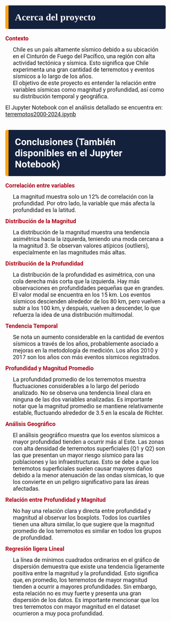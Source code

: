 # <div style="padding:20px;color:white;margin:0;font-size:30px;font-family:Georgia;text-align:left;display:fill;border-radius:5px;background-color:#14213d;overflow:hidden; border-left: 10px solid #fca311;">Acerca del proyecto</div>

<span style="font-size:18px; font-family:Roboto;color:#ac0018"><strong> Contexto</strong> </span>
    
<ul style="list-style-type:circle;">
    <span style='font-size:18px; font-family:Roboto;'>Chile es un país altamente sísmico debido a su ubicación en el Cinturón de Fuego del Pacífico, una región con alta actividad tectónica y sísmica. Esto significa que Chile experimenta una gran cantidad de terremotos y eventos sísmicos a lo largo de los años.<br>
    El objetivo de este proyecto es entender la relación entre variables sísmicas como magnitud y profundidad, así como su distribución temporal y geográfica.</span>
</ul>
 
<span style='font-size:18px; font-family:Roboto;'>El Jupyter Notebook con el análisis detallado se encuentra en: <a href="https://github.com/rrdiegoisaac/ChileTerremotos/blob/main/JupyterNotebook/terremotos2000-2024.ipynb" target="_blank">terremotos2000-2024.ipynb</a></span>

# <div style="padding:20px;color:white;margin:0;font-size:30px;font-family:Roboto;text-align:left;display:fill;border-radius:5px;background-color:#14213d;overflow:hidden; border-left: 10px solid #fca311;">Conclusiones (También disponibles en el Jupyter Notebook)</div>

<span style="font-size:18px; font-family:Roboto;color:#ac0018"><strong> Correlación entre variables</strong> </span>

<ul style="list-style-type:circle;">
    <span style='font-size:18px; font-family:Roboto;'>La magnitud muestra solo un 12% de correlación con la profundidad. Por otro lado, la variable que más afecta la profundidad es la latitud.</span>
</ul>

<span style="font-size:18px; font-family:Roboto;color:#ac0018"><strong> Distribución de la Magnitud</strong> </span>

<ul style="list-style-type:circle;">
    <span style='font-size:18px; font-family:Roboto;'>La distribución de la magnitud muestra una tendencia asimétrica hacia la izquierda, teniendo una moda cercana a la magnitud 3. Se observan valores atípicos (outliers), especialmente en las magnitudes más altas.</span>
</ul>

<span style="font-size:18px; font-family:Roboto;color:#ac0018"><strong> Distribución de la Profundidad</strong> </span>

<ul style="list-style-type:circle;">
    <span style='font-size:18px; font-family:Roboto;'>La distribución de la profundidad es asimétrica, con una cola derecha más corta que la izquierda. Hay más observaciones en profundidades pequeñas que en grandes. El valor modal se encuentra en los 15 km. Los eventos sísmicos descienden alrededor de los 80 km, pero vuelven a subir a los 100 km, y después, vuelven a descender, lo que refuerza la idea de una distribución multimodal.</span>
</ul>

<span style="font-size:18px; font-family:Roboto;color:#ac0018"><strong> Tendencia Temporal</strong> </span>

<ul style="list-style-type:circle;">
    <span style='font-size:18px; font-family:Roboto;'>Se nota un aumento considerable en la cantidad de eventos sísmicos a través de los años, probablemente asociado a mejoras en la metodología de medición. Los años 2010 y 2017 son los años con más eventos sísmicos registrados.</span>
</ul>

<span style="font-size:18px; font-family:Roboto;color:#ac0018"><strong> Profundidad y Magnitud Promedio</strong> </span>

<ul style="list-style-type:circle;">
    <span style='font-size:18px; font-family:Roboto;'>La profundidad promedio de los terremotos muestra fluctuaciones considerables a lo largo del período analizado. No se observa una tendencia lineal clara en ninguna de las dos variables analizadas. Es importante notar que la magnitud promedio se mantiene relativamente estable, fluctuando alrededor de 3.5 en la escala de Richter.</span>
</ul>

<span style="font-size:18px; font-family:Roboto;color:#ac0018"><strong> Análisis Geográfico</strong> </span>

<ul style="list-style-type:circle;">
    <span style='font-size:18px; font-family:Roboto;'>El análisis geográfico muestra que los eventos sísmicos a mayor profundidad tienden a ocurrir más al Este. Las zonas con alta densidad de terremotos superficiales (Q1 y Q2) son las que presentan un mayor riesgo sísmico para las poblaciones y las infraestructuras. Esto se debe a que los terremotos superficiales suelen causar mayores daños debido a la menor atenuación de las ondas sísmicas, lo que los convierte en un peligro significativo para las áreas afectadas.</span>
</ul>

<span style="font-size:18px; font-family:Roboto;color:#ac0018"><strong> Relación entre Profundidad y Magnitud</strong> </span>

<ul style="list-style-type:circle;">
    <span style='font-size:18px; font-family:Roboto;'>No hay una relación clara y directa entre profundidad y magnitud al observar los boxplots. Todos los cuartiles tienen una altura similar, lo que sugiere que la magnitud promedio de los terremotos es similar en todos los grupos de profundidad.</span>
</ul>

<span style="font-size:18px; font-family:Roboto;color:#ac0018"><strong> Regresión ligera Lineal</strong> </span>

<ul style="list-style-type:circle;">
    <span style='font-size:18px; font-family:Roboto;'>La línea de mínimos cuadrados ordinarios en el gráfico de dispersión demuestra que existe una tendencia ligeramente positiva entre la magnitud y la profundidad. Esto significa que, en promedio, los terremotos de mayor magnitud tienden a ocurrir a mayores profundidades. Sin embargo, esta relación no es muy fuerte y presenta una gran dispersión de los datos. Es importante mencionar que los tres terremotos con mayor magnitud en el dataset ocurrieron a muy poca profundidad.</span>
</ul>
